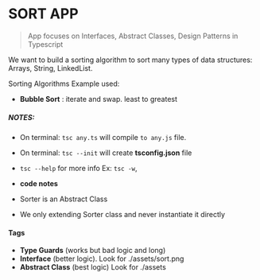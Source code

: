 # SORT APP

> App focuses on Interfaces, Abstract Classes, Design Patterns in Typescript

We want to build a sorting algorithm to sort many types of data structures: Arrays, String, LinkedList.

Sorting Algorithms Example used:

- **Bubble Sort** : iterate and swap. least to greatest

##### NOTES:

- On terminal: `tsc any.ts` will compile `to any.js` file.
- On terminal: `tsc --init` will create **tsconfig.json** file
- `tsc --help` for more info Ex: `tsc -w`,

- **code notes**
- Sorter is an Abstract Class
- We only extending Sorter class and never instantiate it directly

#### Tags

- **Type Guards** (works but bad logic and long)
- **Interface** (better logic). Look for ./assets/sort.png
- **Abstract Class** (best logic) Look for ./assets
